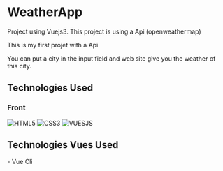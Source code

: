 # WeatherApp
<p>Project using Vuejs3. This project is using a Api (openweathermap)</p>
<p>This is my first projet with a Api</p>

You can put a city in the input field and web site give you the weather of this city. 

## Technologies Used

### Front
![HTML5](https://img.shields.io/badge/html5-%23E34F26.svg?style=for-the-badge&logo=html5&logoColor=white)
![CSS3](https://img.shields.io/badge/css3-%231572B6.svg?style=for-the-badge&logo=css3&logoColor=white)
![VUESJS](https://img.shields.io/badge/Vue.js-35495E?style=for-the-badge&logo=vue.js&logoColor=4FC08D)

## Technologies Vues Used
<p> - Vue Cli </p>

